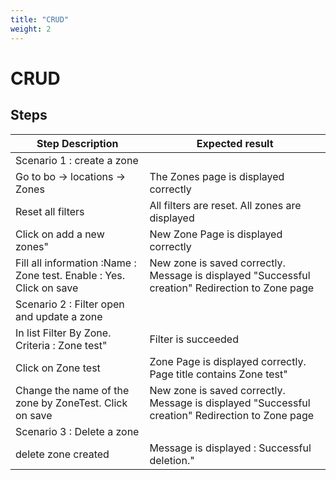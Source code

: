 ```yaml
---
title: "CRUD"
weight: 2
---
```


# CRUD
## Steps
| Step Description | Expected result |
| ----- | ----- |
| Scenario 1 : create a zone |  |
| Go to bo -> locations -> Zones | The Zones page is displayed correctly |
| Reset all filters | All filters are reset. All zones are displayed |
| Click on add a new zones" | New Zone Page is displayed correctly |
| Fill all information :Name : Zone test. Enable : Yes. Click on save | New zone is saved correctly. Message is displayed "Successful creation" Redirection to Zone page |
| Scenario 2 : Filter open and update a zone |  |
| In list Filter By Zone. Criteria : Zone test" | Filter is succeeded |
| Click on Zone test | Zone Page is displayed correctly. Page title contains Zone test" |
| Change the name of the zone by ZoneTest. Click on save | New zone is saved correctly. Message is displayed "Successful creation" Redirection to Zone page |
| Scenario 3 : Delete a zone |  |
| delete zone created | Message is displayed : Successful deletion." |
